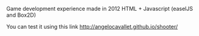 Game development experience made in 2012 
HTML + Javascript (easelJS and Box2D)

You can test it using this link
http://angelocavallet.github.io/shooter/
